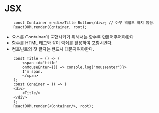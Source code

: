 # JSX

```JSX
    const Container = <div>Title Button</div>; // 아무 역할도 하지 않음.
    ReactDOM.render(Container, root); 
```

- 요소를 Container에 포함시키기 위해서는 함수로 만들어주어야한다.
- 함수를 HTML 태그와 같이 꺽쇠를 활용하여 포함시킨다.
- 컴포넌트의 첫 글자는 반드시 대문자여야한다.

```JSX
    const Title = () => (
        <span id="title" 
        onMouseEnter={() => console.log("mouseenter")}>
        I'm span.
        </span>
    );
    const Conainer = () => ( 
    <div>
        <Title/>
    </div>
    );
    ReactDOM.render(<Container/>, root);
```